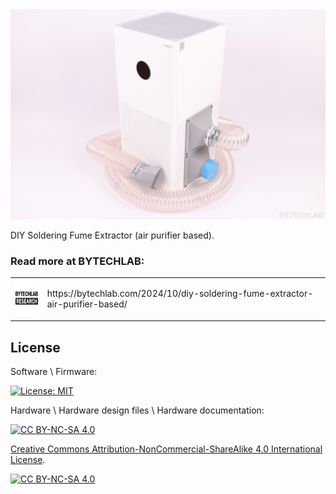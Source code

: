 <div align="center">
    <img src="README_MD_IMG/diy-soldering-fume-extractor-assembled.JPG" alt="project photo">
</div>

DIY Soldering Fume Extractor (air purifier based).

### Read more at BYTECHLAB:

<table style="width: 100%; border: none;" cellspacing="0" cellpadding="0" border="0">
  <tr>
    <td><img src="README_MD_IMG/BYTECHLAB_LOGO.png" alt="Logo" height="60"></td>
    <td>https://bytechlab.com/2024/10/diy-soldering-fume-extractor-air-purifier-based/</td>
  </tr>
</table>

## License
Software \ Firmware:

[![License: MIT](https://img.shields.io/badge/License-MIT-yellow.svg)](https://opensource.org/licenses/MIT)

Hardware \ Hardware design files \ Hardware documentation:

[![CC BY-NC-SA 4.0][cc-by-nc-sa-shield]][cc-by-nc-sa]

[Creative Commons Attribution-NonCommercial-ShareAlike 4.0 International License][cc-by-nc-sa].

[![CC BY-NC-SA 4.0][cc-by-nc-sa-image]][cc-by-nc-sa]

[cc-by-nc-sa]: http://creativecommons.org/licenses/by-nc-sa/4.0/
[cc-by-nc-sa-image]: https://licensebuttons.net/l/by-nc-sa/4.0/88x31.png
[cc-by-nc-sa-shield]: https://img.shields.io/badge/License-CC%20BY--NC--SA%204.0-lightgrey.svg



